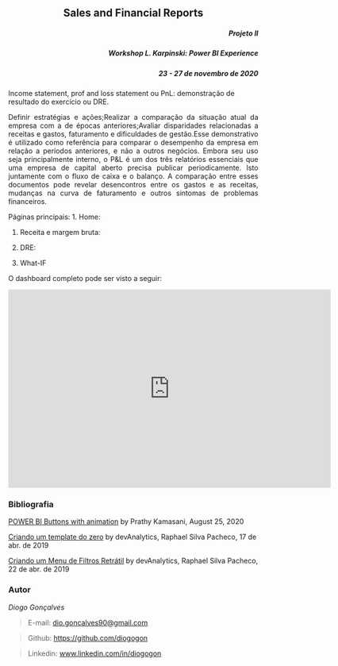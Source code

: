 <h2 align="center"> Sales and Financial Reports </h2>
<h5 align="right"> Projeto II </h5>
<h5 align="right"> Workshop L. Karpinski: Power BI Experience  </h5>
<h5 align="right"> 23 - 27 de novembro de 2020 </h5>

Income statement, prof and loss statement ou PnL: demonstração de resultado do exercício ou DRE.

<p align="justify"> Definir estratégias e ações;Realizar a comparação da situação atual da empresa com a de épocas anteriores;Avaliar disparidades relacionadas a receitas e gastos, faturamento e dificuldades de gestão.Esse demonstrativo é utilizado como referência para comparar o desempenho da empresa em relação a períodos anteriores, e não a outros negócios. Embora seu uso seja principalmente interno, o P&L é um dos três relatórios essenciais que uma empresa de capital aberto precisa publicar periodicamente. Isto juntamente com o fluxo de caixa e o balanço. A comparação entre esses documentos pode revelar desencontros entre os gastos e as receitas, mudanças na curva de faturamento e outros sintomas de problemas financeiros.</p>
Páginas principais:
1. Home: 


1. Receita e margem bruta:

2. DRE:

3. What-IF

O dashboard completo pode ser visto a seguir:

<iframe width="650" height="400" src="https://app.powerbi.com/view?r=eyJrIjoiMGI2OThlMTgtZTMzOS00ZjUyLTgyYTktZmIwZTc0ZmQ2NjI0IiwidCI6IjkwOTJiNThjLWQxNDctNDE4ZC1hMWYxLWZhN2VhZDNkN2ZiMCJ9" frameborder="0" allowFullScreen="true"></iframe>

<p></p>

### Bibliografia
[POWER BI Buttons with animation](https://prathy.com/2020/08/powerbi-buttons-with-animation/) by Prathy Kamasani, August 25, 2020

[Criando um template do zero](https://www.youtube.com/watch?v=fMrVBEUFCgg) by devAnalytics, Raphael Silva Pacheco, 17 de abr. de 2019 

[Criando um Menu de Filtros Retrátil](https://www.youtube.com/watch?v=xiNJg7NxC7Y) by devAnalytics, Raphael Silva Pacheco, 22 de abr. de 2019

### Autor
*Diogo Gonçalves*
> E-mail: dio.goncalves90@gmail.com

> Github: https://github.com/diogogon

> Linkedin: www.linkedin.com/in/diogogon
